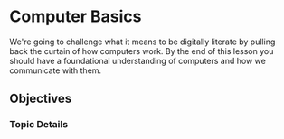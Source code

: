 # Computer Basics

We're going to challenge what it means to be digitally literate by pulling back the curtain of how computers work. By the end of this lesson you should have a foundational understanding of computers and how we communicate with them.

## Objectives

### Topic Details

